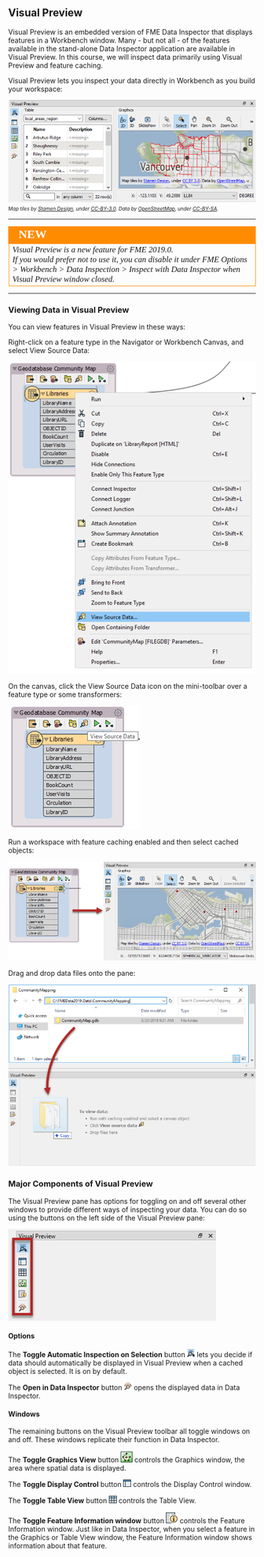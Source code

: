 ## Visual Preview

Visual Preview is an embedded version of FME Data Inspector that displays features in a Workbench window. Many  - but not all - of the features available in the stand-alone Data Inspector application are available in Visual Preview. In this course, we will inspect data primarily using Visual Preview and feature caching.

Visual Preview lets you inspect your data directly in Workbench as you build your workspace:

![](./Images/Img1.013a.visual-preview.png)
<br><span style="font-style:italic;font-size:x-small">Map tiles by <a href="https://stamen.com">Stamen Design</a>, under <a href="https://creativecommons.org/licenses/by/3.0">CC-BY-3.0</a>. Data by <a href="http://openstreetmap.org">OpenStreetMap</a>, under <a href="http://creativecommons.org/licenses/by-sa/3.0">CC-BY-SA</a>.

---

<!--New Section-->

<table style="border-spacing: 0px">
<tr>
<td style="vertical-align:middle;background-color:darkorange;border: 2px solid darkorange">
<i class="fa fa-bolt fa-lg fa-pull-left fa-fw" style="color:white;padding-right: 12px;vertical-align:text-top"></i>
<span style="color:white;font-size:x-large;font-weight: bold;font-family:serif">NEW</span>
</td>
</tr>

<tr>
<td style="border: 1px solid darkorange">
<span style="font-family:serif; font-style:italic; font-size:larger">
Visual Preview is a new feature for FME 2019.0.<br>
If you would prefer not to use it, you can disable it under FME Options > Workbench > Data Inspection > Inspect with Data Inspector when Visual Preview window closed.
</span>
</td>
</tr>
</table>

---

### Viewing Data in Visual Preview

You can view features in Visual Preview in these ways:

Right-click on a feature type in the Navigator or Workbench Canvas, and select View Source Data:

![](./Images/Img1.024a.view-source-data.png)

On the canvas, click the View Source Data icon on the mini-toolbar over a feature type or some transformers:

![](./Images/Img1.024b.view-source-data-icon.png)

Run a workspace with feature caching enabled and then select cached objects:

![](./Images/Img1.024c.inspect-cache-visual-preview.png)

Drag and drop data files onto the pane:

![](./Images/Img1.024d.visual-preview-drag.png)

### Major Components of Visual Preview

The Visual Preview pane has options for toggling on and off several other windows to provide different ways of inspecting your data. You can do so using the buttons on the left side of the Visual Preview pane:

![](./Images/Img1.024e.visual-preview-toolbar.png)

#### Options

The **Toggle Automatic Inspection on Selection** button ![](./Images/Img1.024b.inspect_on_selection_toggle_16x16.png) lets you decide if data should automatically be displayed in Visual Preview when a cached object is selected. It is on by default.

The **Open in Data Inspector** button ![](./Images/Img1.024f.fmedatainspector_16x16.png) opens the displayed data in Data Inspector.

#### Windows

The remaining buttons on the Visual Preview toolbar all toggle windows on and off. These windows replicate their function in Data Inspector.

The **Toggle Graphics View** button ![](./Images/Img1.024g.graphics_view_24x24.png) controls the Graphics window, the area where spatial data is displayed.

The **Toggle Display Control** button ![](./Images/Img1.024i.display_control_view_16x16.png) controls the Display Control window.

The **Toggle Table View** button ![](./Images/Img1.024j.table_view_16x16.png) controls the Table View.

The **Toggle Feature Information window** button ![](./Images/Img1.024k.feature_info_view.png) controls the Feature Information window. Just like in Data Inspector, when you select a feature in the Graphics or Table View window, the Feature Information window shows information about that feature.
